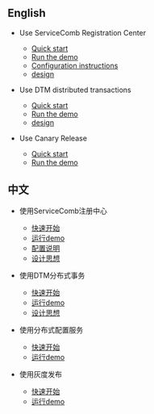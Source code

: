 
## English
* Use ServiceComb Registration Center
  * [Quick start](sc_quickstart.md)
  * [Run the demo](sc_example.md)
  * [Configuration instructions](sc_configuration.md)
  * [design](sc_design_md)

* Use DTM distributed transactions
   * [Quick start](dtm_quickstart.md)
   * [Run the demo](dtm_example.md)
   * [design](dtm_design.md)
   
* Use Canary Release
  * [Quick start](canary_quickstart.md)
  * [Run the demo](canary_example.md)

## 中文
* 使用ServiceComb注册中心
  * [快速开始](sc_quickstart_zh.md)
  * [运行demo](sc_example_zh.md)
  * [配置说明](sc_configuration_zh.md)
  * [设计思想](sc_design_zh.md)

* 使用DTM分布式事务
  * [快速开始](dtm_quickstart_zh.md)
  * [运行demo](dtm_example_zh.md)
  * [设计思想](dtm_design_zh.md)
  
* 使用分布式配置服务
  * [快速开始](config_quickstart_zh.md)
  * [运行demo](config_example_zh.md)
  
* 使用灰度发布
  * [快速开始](canary_quickstart_zh.md)
  * [运行demo](canary_example_zh.md)